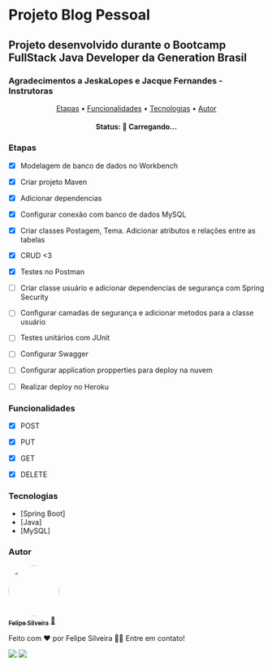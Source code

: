 # Projeto Blog Pessoal

## Projeto desenvolvido durante o Bootcamp FullStack Java Developer da Generation Brasil
### Agradecimentos a JeskaLopes e Jacque Fernandes - Instrutoras 

<p align="center">
 <a href="#Etapas">Etapas</a> •
 <a href="#Funcionalidades">Funcionalidades</a> •
 <a href="#Tecnologias">Tecnologias</a> • 
 <a href="#Autor">Autor</a>
</p>

<h4 align="center"> 
	 Status: 🚀 Carregando...
</h4>

### Etapas

- [x] Modelagem de banco de dados no Workbench
- [x] Criar projeto Maven
- [x] Adicionar dependencias
- [x] Configurar conexão com banco de dados MySQL
- [x] Criar classes Postagem, Tema. Adicionar atributos e relações entre as tabelas
- [x] CRUD <3
- [x] Testes no Postman
- [ ] Criar classe usuário e adicionar dependencias de segurança com Spring Security
- [ ] Configurar camadas de segurança  e adicionar metodos para a classe usuário
- [ ] Testes unitários com JUnit 
- [ ] Configurar Swagger
- [ ] Configurar application propperties para deploy na nuvem
- [ ] Realizar deploy no Heroku


###  Funcionalidades

- [x] POST
- [x] PUT
- [x] GET
- [x] DELETE 


### Tecnologias

- [Spring Boot]
- [Java]
- [MySQL]


### Autor

<a href="https://github.com/felipegaldy/">
 <img style="border-radius: 50%;" src="https://avatars.githubusercontent.com/u/99551212?v=4" width="100px;" alt=""/>
 <br />
 <sub><b>Felipe Silveira</b></sub></a> <a href="https://www.linkedin.com/in/felipesilveirasp/" title="">🚀</a>

Feito com ❤️ por Felipe Silveira 👋🏽 Entre em contato!

  <a href="https://www.linkedin.com/in/felipesilveirasp/" target="_blank"><img src="https://img.shields.io/badge/-LinkedIn-%230077B5?style=for-the-badge&logo=linkedin&logoColor=white" target="_blank"></a> 
  <a href = "mailto:felipe.silveira4@fatec.sp.gov.br"><img src="https://img.shields.io/badge/Microsoft_Outlook-0078D4?style=for-the-badge&logo=microsoft-outlook&logoColor=white" target="_blank"></a>
